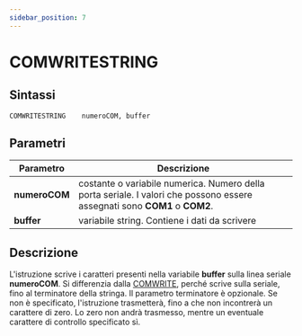 ```yaml
---
sidebar_position: 7
---
```


# COMWRITESTRING

## Sintassi

  ```
  COMWRITESTRING	numeroCOM, buffer
  ```

## Parametri
|Parametro              | Descrizione                                                                                                                |                
|-----------------------|----------------------------------------------------------------------------------------------------------------------------|
| **numeroCOM**         | costante o variabile numerica. Numero della porta seriale. I valori che possono essere assegnati sono **COM1** o **COM2**. |         
| **buffer**            | variabile string. Contiene i dati da scrivere                                                                              |         

## Descrizione
L'istruzione scrive i caratteri presenti nella variabile **buffer** sulla linea seriale **numeroCOM**. Si differenzia dalla [COMWRITE](COMWRITE.md), perché scrive sulla seriale, fino al terminatore della stringa. Il parametro terminatore è opzionale. Se non è specificato, l'istruzione trasmetterà, fino a che non incontrerà un carattere di zero. Lo zero non andrà trasmesso, mentre un eventuale carattere di controllo specificato sì.
